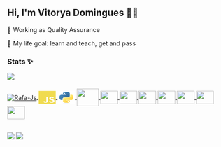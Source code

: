 ## Hi, I'm Vitorya Domingues 👩‍💻

🌊  Working as Quality Assurance

🌻  My life goal: learn and teach, get and pass

### Stats ✨

<div>
  <a href="https://beacons.ai/vitoryadomingues">
  <img height="180em" src="https://github-readme-stats.vercel.app/api?username=vitoryadomingues&show_icons=true&theme=dracula&include_all_commits=true&count_private=true"/>
  <!--<img height="180em" src="https://github-readme-stats.vercel.app/api/top-langs/?username=rafaballerini&layout=compact&langs_count=16&theme=dracula"/> -->
    
</div>

  <div style="display: inline_block"><br>
  <img align="center" alt="Rafa-Js" height="30" width="40" src="https://cdn.jsdelivr.net/gh/devicons/devicon/icons/nodejs/nodejs-original.svg" />
  <img align="center" alt="Rafa-Js" height="30" width="40" src="https://raw.githubusercontent.com/devicons/devicon/master/icons/javascript/javascript-plain.svg">
  <img align="center" alt="Rafa-Python" height="30" width="40" src="https://raw.githubusercontent.com/devicons/devicon/master/icons/python/python-original.svg">
  <img align="center" height="40" width="50"  src="https://cdn.jsdelivr.net/gh/devicons/devicon/icons/java/java-original.svg" />
  <img align="center" height="30" width="40" src="https://cdn.jsdelivr.net/gh/devicons/devicon/icons/git/git-original.svg" />
  <img align="center" height="30" width="40" src="https://cdn.jsdelivr.net/gh/devicons/devicon/icons/jenkins/jenkins-original.svg" />
  <img align="center" height="30" width="40" src="https://cdn.jsdelivr.net/gh/devicons/devicon/icons/gitlab/gitlab-original.svg" />
  <img align="center" height="30" width="40" src="https://cdn.jsdelivr.net/gh/devicons/devicon/icons/react/react-original.svg" />
  <img align="center" height="30" width="40" src="https://cdn.jsdelivr.net/gh/devicons/devicon/icons/vscode/vscode-original.svg" />
  <img align="center" height="30" width="40" src="https://cdn.jsdelivr.net/gh/devicons/devicon/icons/azure/azure-original.svg" />
  <img align="center" height="30" width="40" src="https://raw.githubusercontent.com/detain/svg-logos/780f25886640cef088af994181646db2f6b1a3f8/svg/selenium-logo.svg" />
</div>
  
  ##
  
<!-- ![Snake animation](https://github.com/rafaballerini/rafaballerini/blob/output/github-contribution-grid-snake.svg) -->
  
<div>
  
  <a href = "mailto:vitoryaforwork@gmail.com"><img src="https://img.shields.io/badge/Gmail-D14836?style=for-the-badge&logo=gmail&logoColor=white" target="_blank"></a>
  <a href="https://www.linkedin.com/in/vitoryadomingues" target="_blank"><img src="https://img.shields.io/badge/-LinkedIn-%230077B5?style=for-the-badge&logo=linkedin&logoColor=white" target="_blank"></a>       
  

<div>
    <img src="https://i.giphy.com/media/Fu3OjBQiCs3s0ZuLY3/giphy.webp" onerror="this.onerror=null;this.src='https://i.giphy.com/Fu3OjBQiCs3s0ZuLY3.gif';" alt="">
</div>
  

